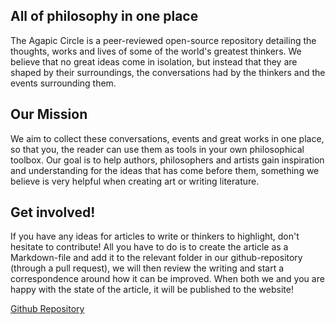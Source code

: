 ## All of philosophy in one place

The Agapic Circle is a peer-reviewed open-source repository detailing the thoughts, works and lives of some of the world's greatest thinkers. We believe that no great ideas come in isolation, but instead that they are shaped by their surroundings, the conversations had by the thinkers and the events surrounding them. 

## Our Mission

We aim to collect these conversations, events and great works in one place, so that you, the reader can use them as tools in your own philosophical toolbox. Our goal is to help authors, philosophers and artists gain inspiration and understanding for the ideas that has come before them, something we believe is very helpful when creating art or writing literature. 

## Get involved!

If you have any ideas for articles to write or thinkers to highlight, don't hesitate to contribute! All you have to do is to create the article as a Markdown-file and add it to the relevant folder in our github-repository (through a pull request), we will then review the writing and start a correspondence around how it can be improved. When both we and you are happy with the state of the article, it will be published to the website! 

[Github Repository](https://github.com/FabianFix/The-Agapic-Circle)
